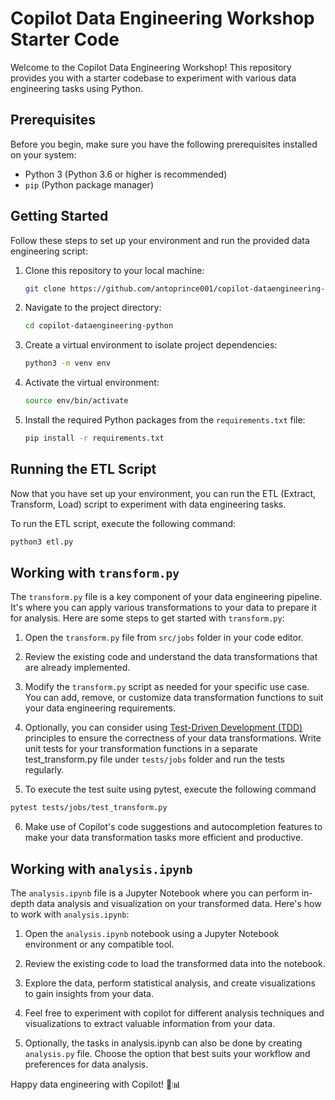 # Copilot Data Engineering Workshop Starter Code

Welcome to the Copilot Data Engineering Workshop! This repository provides you with a starter codebase to experiment with various data engineering tasks using Python. 

## Prerequisites

Before you begin, make sure you have the following prerequisites installed on your system:

- Python 3 (Python 3.6 or higher is recommended)
- `pip` (Python package manager)

## Getting Started

Follow these steps to set up your environment and run the provided data engineering script:

1. Clone this repository to your local machine:

   ```bash
   git clone https://github.com/antoprince001/copilot-dataengineering-python/
   ```

2. Navigate to the project directory:

   ```bash
   cd copilot-dataengineering-python
   ```

3. Create a virtual environment to isolate project dependencies:

   ```bash
   python3 -m venv env
   ```

4. Activate the virtual environment:

   ```bash
   source env/bin/activate
   ```

5. Install the required Python packages from the `requirements.txt` file:

   ```bash
   pip install -r requirements.txt
   ```

## Running the ETL Script

Now that you have set up your environment, you can run the ETL (Extract, Transform, Load) script to experiment with data engineering tasks.

To run the ETL script, execute the following command:

```bash
python3 etl.py
```

## Working with `transform.py`

The `transform.py` file is a key component of your data engineering pipeline. It's where you can apply various transformations to your data to prepare it for analysis. Here are some steps to get started with `transform.py`:

1. Open the `transform.py` file from `src/jobs` folder in your code editor.

2. Review the existing code and understand the data transformations that are already implemented.

3. Modify the `transform.py` script as needed for your specific use case. You can add, remove, or customize data transformation functions to suit your data engineering requirements.

4. Optionally, you can consider using [Test-Driven Development (TDD)](https://antoprince001.medium.com/test-driven-development-in-pyspark-3b48f77bca06) principles to ensure the correctness of your data transformations. Write unit tests for your transformation functions in a separate test_transform.py file under `tests/jobs` folder and run the tests regularly.

5. To execute the test suite using pytest, execute the following command
```bash
pytest tests/jobs/test_transform.py

```

6. Make use of Copilot's code suggestions and autocompletion features to make your data transformation tasks more efficient and productive.

## Working with `analysis.ipynb`

The `analysis.ipynb` file is a Jupyter Notebook where you can perform in-depth data analysis and visualization on your transformed data. Here's how to work with `analysis.ipynb`:

1. Open the `analysis.ipynb` notebook using a Jupyter Notebook environment or any compatible tool.

2. Review the existing code to load the transformed data into the notebook.

3. Explore the data, perform statistical analysis, and create visualizations to gain insights from your data.

4. Feel free to experiment with copilot for different analysis techniques and visualizations to extract valuable information from your data.

5. Optionally, the tasks in analysis.ipynb can also be done by creating `analysis.py` file. Choose the option that best suits your workflow and preferences for data analysis.

Happy data engineering with Copilot! 🚀📊
